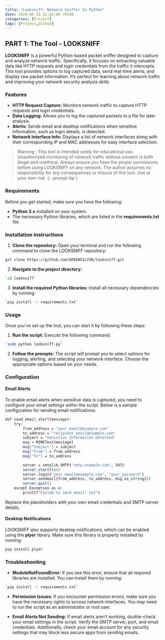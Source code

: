 ```yaml
---
title: "Looksniff: Network Sniffer In Python"
date: 2024-05-15 12:42:00 +0530
categories: [Project]
tags: [Project,Github]
---
```


## PART 1: The Tool - LOOKSNIFF 

**LOOKSNIFF** is a powerful Python-based packet sniffer designed to capture and analyze network traffic. Specifically, it focuses on extracting valuable data like HTTP requests and login credentials from the traffic it intercepts. This tool provides options to log captured data, send real-time alerts, and display raw packet information. It’s perfect for learning about network traffic and improving your network security analysis skills.
### Features

- **HTTP Request Capture:** Monitors network traffic to capture HTTP requests and login credentials.
- **Data Logging:** Allows you to log the captured packets to a file for later analysis.
- **Alerts:** Sends email and desktop notifications when sensitive information, such as login details, is detected.
- **Network Interface Info:** Displays a list of network interfaces along with their corresponding IP and MAC addresses for easy interface selection.

> Warning : This tool is intended solely for educational use. Unauthorized monitoring of network traffic without consent is both illegal and unethical. Always ensure you have the proper permissions before using LOOKSNIFF on any network. The author assumes no responsibility for any consequences or misuse of this tool. Use at your own risk.
{: .prompt-tip }


### Requirements

Before you get started, make sure you have the following:

- **Python 3.x** installed on your system.
- The necessary Python libraries, which are listed in the **requirements.txt** file.

### Installation Instructions

1. **Clone the repository:** Open your terminal and run the following command to clone the LOOKSNIFF repository:

```bash
git clone https://github.com/GREEN51LV3R/looksniff.git
```

2. **Navigate to the project directory:**

```bash
`cd looksniff`
```

3. **Install the required Python libraries:** Install all necessary dependencies by running:

```bash
`pip install -r requirements.txt`
```

### Usage

Once you’ve set up the tool, you can start it by following these steps:

1. **Run the script:** Execute the following command:

```bash
`sudo python looksniff.py`
```

2. **Follow the prompts:** The script will prompt you to select options for logging, alerting, and selecting your network interface. Choose the appropriate options based on your needs.

### Configuration

#### **Email Alerts**

To enable email alerts when sensitive data is captured, you need to configure your email settings within the script. Below is a sample configuration for sending email notifications:

```bash
def send_email_alert(message):
    try:
        from_address = "your_email@example.com"
        to_address = "recipient_email@example.com"
        subject = "Sensitive Information Detected"
        msg = MIMEText(message)
        msg["Subject"] = subject
        msg["From"] = from_address
        msg["To"] = to_address

        server = smtplib.SMTP("smtp.example.com", 587)
        server.starttls()
        server.login("your_email@example.com", "your_password")
        server.sendmail(from_address, to_address, msg.as_string())
        server.quit()
    except Exception as e:
        print(f"Failed to send email: {e}")

```

Replace the placeholders with your own email credentials and SMTP server details.

#### **Desktop Notifications**

LOOKSNIFF also supports desktop notifications, which can be enabled using the **plyer** library. Make sure this library is properly installed by running:

```bash
pip install plyer
```

### Troubleshooting

- **ModuleNotFoundError:** If you see this error, ensure that all required libraries are installed. You can install them by running:
```bash
`pip install -r requirements.txt`
```

- **Permission Issues:** If you encounter permission errors, make sure you have the necessary rights to access network interfaces. You may need to run the script as an administrator or root user.
    
- **Email Alerts Not Sending:** If email alerts aren’t working, double-check your email settings in the script. Verify the SMTP server, port, and email credentials. Additionally, check your email account for any security settings that may block less secure apps from sending emails.

